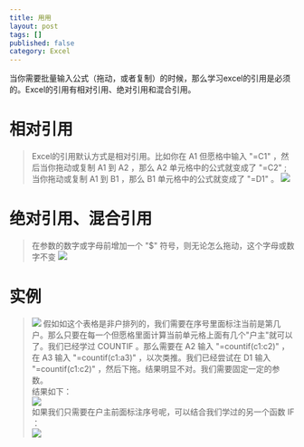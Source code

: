 ```yaml
---
title: 用用
layout: post
tags: []
published: false
category: Excel
---
```

当你需要批量输入公式（拖动，或者复制）的时候，那么学习excel的引用是必须的。Excel的引用有相对引用、绝对引用和混合引用。

# 相对引用
> Excel的引用默认方式是相对引用。比如你在 A1 但愿格中输入 "=C1" ，然后当你拖动或复制 A1 到 A2 ，那么 A2 单元格中的公式就变成了 "=C2" ; 当你拖动或复制 A1 到 B1 ，那么 B1 单元格中的公式就变成了 "=D1" 。
![](http://ww1.sinaimg.cn/mw690/006r5hvWgy1ft3uphmhr6j309t0280si.jpg)

# 绝对引用、混合引用
> 在参数的数字或字母前增加一个 "$" 符号，则无论怎么拖动，这个字母或数字不变
> ![](http://ww1.sinaimg.cn/mw690/006r5hvWgy1ft3uux6wizj309y05pdfq.jpg)

# 实例

> ![](http://ww1.sinaimg.cn/mw690/006r5hvWgy1ft3v5t6pnnj30j809nq3u.jpg)
> 假如如这个表格是非户排列的，我们需要在序号里面标注当前是第几户。那么只要在每一个但愿格里面计算当前单元格上面有几个"户主"就可以了。我们已经学过 COUNTIF 。那么需要在 A2 输入 "=countif(c1:c2)" ，在 A3 输入 "=countif(c1:a3)" ，以次类推。我们已经尝试在 D1 输入 "=countif(c1:c2)" ，然后下拖。结果明显不对。我们需要固定一定的参数。  
结果如下：  
![](http://ww1.sinaimg.cn/mw690/006r5hvWgy1ft3v7ymhekj30jn09hwfi.jpg)  
如果我们只需要在户主前面标注序号呢，可以结合我们学过的另一个函数 IF ：  
![](http://ww1.sinaimg.cn/mw690/006r5hvWgy1ft3vajicpuj30pc09fwfl.jpg)